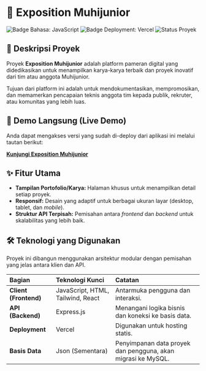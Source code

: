 # 🌟 Exposition Muhijunior

![Badge Bahasa: JavaScript](https://img.shields.io/badge/Language-JavaScript-yellow?style=for-the-badge)
![Badge Deployment: Vercel](https://img.shields.io/badge/Deployed%20On-Vercel-black?style=for-the-badge&logo=vercel)
![Status Proyek](https://img.shields.io/badge/Status-Aktif-brightgreen?style=for-the-badge)

## 📌 Deskripsi Proyek

Proyek **Exposition Muhijunior** adalah platform pameran digital yang didedikasikan untuk menampilkan karya-karya terbaik dan proyek inovatif dari tim atau anggota Muhijunior.

Tujuan dari platform ini adalah untuk mendokumentasikan, mempromosikan, dan memamerkan pencapaian teknis anggota tim kepada publik, rekruter, atau komunitas yang lebih luas.

## 🚀 Demo Langsung (Live Demo)

Anda dapat mengakses versi yang sudah di-deploy dari aplikasi ini melalui tautan berikut:

**[Kunjungi Exposition Muhijunior](https://ict-expo.muhijunior.id)**

## ✨ Fitur Utama

* **Tampilan Portofolio/Karya:** Halaman khusus untuk menampilkan detail setiap proyek.
* **Responsif:** Desain yang adaptif untuk berbagai ukuran layar (desktop, tablet, dan *mobile*).
* **Struktur API Terpisah:** Pemisahan antara *frontend* dan *backend* untuk skalabilitas yang lebih baik.

## 🛠️ Teknologi yang Digunakan

Proyek ini dibangun menggunakan arsitektur modular dengan pemisahan yang jelas antara klien dan API.

| Bagian | Teknologi Kunci | Catatan |
| :--- | :--- | :--- |
| **Client (Frontend)** | JavaScript, HTML, Tailwind, React | Antarmuka pengguna dan interaksi. |
| **API (Backend)** | Express.js | Menangani logika bisnis dan koneksi ke basis data. |
| **Deployment** | Vercel | Digunakan untuk hosting statis. |
| **Basis Data** | Json (Sementara) | Penyimpanan data proyek dan pengguna, akan migrasi ke MySQL. |
